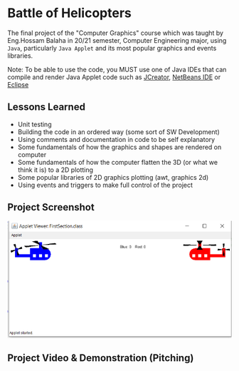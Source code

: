 # Battle of Helicopters
The final project of the "Computer Graphics" course which was taught by Eng.Hossam Balaha in 20/21 semester, Computer Engineering major, using `Java`, particularly `Java Applet` and its most popular graphics and events libraries.

Note: To be able to use the code, you MUST use one of Java IDEs that can compile and render Java Applet code such as [JCreator](http://www.jcreator.org/download.htm), [NetBeans IDE](https://netbeans.apache.org/download/index.html) or [Eclipse](https://www.eclipse.org/downloads/)

## Lessons Learned
- Unit testing
- Building the code in an ordered way (some sort of SW Development)
- Using comments and documentation in code to be self explanatory
- Some fundamentals of how the graphics and shapes are rendered on computer
- Some fundamentals of how the computer flatten the 3D (or what we think it is) to a 2D plotting
- Some popular libraries of 2D graphics plotting (awt, graphics 2d)
- Using events and triggers to make full control of the project


## Project Screenshot

![Project Screenshot](https://github.com/yossef-elmahdy/Battle-Of-Helicopters/blob/master/Screenshot_video/Battle_of_Helicpoter.png)


## Project Video & Demonstration (Pitching)
